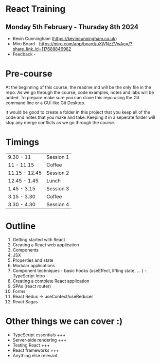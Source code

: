 # React Training

## Monday 5th February - Thursday 8th 2024

- Kevin Cunningham (https://kevincunningham.co.uk)
- Miro Board - https://miro.com/app/board/uXjVNzZVwAo=/?share_link_id=117688846982
- Feedback -

# Pre-course

At the beginning of this course, the readme.md will be the only file in the repo. As we go through the course, code examples, notes and labs will be added. To prepare make sure you can clone this repo using the Git command line or a GUI like Git Desktop.

It would be good to create a folder in this project that you keep all of the code and notes that you make and take. Keeping it in a seperate folder will stop any merge conflicts as we go through the course.

# Timings

|               |           |
| ------------- | --------- |
| 9.30 - 11     | Session 1 |
| 11 - 11.15    | Coffee    |
| 11.15 - 12.45 | Session 2 |
| 12.45 - 1.45  | Lunch     |
| 1.45 - 3.15   | Session 3 |
| 3.15 - 3.30   | Coffee    |
| 3.30 - 4.30   | Session 4 |

# Outline

1. Getting started with React
2. Creating a React web application
3. Components
4. JSX
5. Properties and state
6. Modular applications
7. Component techniques - basic hooks (useEffect, lifting state, ... )
   -. TypeScript Intro
8. Creating a complete React application
9. SPAs (react router)
10. Forms
11. React Redux -> useContext/useReducer
12. React Sagas

# Other things we can cover :)

- TypeScript essentials +++
- Server-side rendering +++
- Testing React +++
- React frameworks +++
- Anything else relevant
